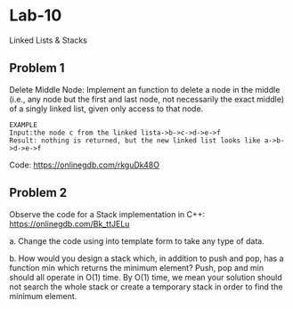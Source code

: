 # Lab-10
Linked Lists & Stacks

## Problem 1
Delete Middle Node: Implement an function to delete a node in the middle (i.e., any node but
the first and last node, not necessarily the exact middle) of a singly linked list, given only access to
that node.

```
EXAMPLE
Input:the node c from the linked lista->b->c->d->e->f
Result: nothing is returned, but the new linked list looks like a->b->d->e->f
```

Code: https://onlinegdb.com/rkguDk48O


## Problem 2
Observe the code for a Stack implementation in C++:  https://onlinegdb.com/Bk_ttJELu

a. Change the code using into template form to take any type of data.

b. How would you design a stack which, in addition to push and pop, has a function min which returns the minimum element? Push, pop and min should all operate in O(1) time.  By O(1) time, we mean your solution should not search the whole stack or create a temporary stack in order to find the minimum element.



